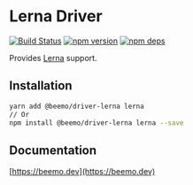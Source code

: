 # Lerna Driver

[![Build Status](https://github.com/beemojs/beemo/workflows/Build/badge.svg)](https://github.com/beemojs/beemo/actions?query=branch%3Amaster)
[![npm version](https://badge.fury.io/js/%40beemo%2Fdriver-lerna.svg)](https://www.npmjs.com/package/@beemo/driver-lerna)
[![npm deps](https://david-dm.org/beemojs/beemo.svg?path=packages/driver-lerna)](https://www.npmjs.com/package/@beemo/driver-lerna)

Provides [Lerna](https://github.com/lerna/lerna) support.

## Installation

```bash
yarn add @beemo/driver-lerna lerna
// Or
npm install @beemo/driver-lerna lerna --save
```

## Documentation

[https://beemo.dev](https://beemo.dev)

